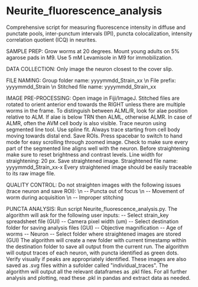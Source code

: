 # Neurite_fluorescence_analysis
Comprehensive script for measuring fluorescence intensity in diffuse and punctate pools, inter-punctum intervals (IPI), puncta colocalization, intensity correlation quotient (ICQ) in neurites.


SAMPLE PREP: 
Grow worms at 20 degrees. 
Mount young adults on 5% agarose pads in M9.
Use 5 mM Levamisole in M9 for immobilization.

DATA COLLECTION: 
Only image the neuron closest to the cover slip. 

FILE NAMING:
Group folder name: yyyymmdd_Strain_xx \n
File prefix: yyyymmdd_Strain \n
Stitched file name: yyyymmdd_Strain_xx

IMAGE PRE-PROCESSING: 
Open image in Fiji/ImageJ. Stitched files are rotated to orient anterior end towards the RIGHT unless there are multiple worms in the frame. To distinguish between ALML/R, look for alae position relative to ALM. If alae is below TRN then ALML, otherwise ALMR. In case of ALMR, often the AVM cell body is also visible. Trace neuron using segmented line tool. Use spline fit. Always trace starting from cell body moving towards distal end. Save ROIs. Press spacebar to switch to hand mode for easy scrolling through zoomed image. Check to make sure every part of the segmented line aligns well with the neuron. Before straightening make sure to reset brightness and contrast levels. Line width for straightening: 20 px. Save straightened image. Straightened file name: yyyymmdd_Strain_xx-x Every straightened image should be easily traceable to its raw image file.

QUALITY CONTROL: Do not straighten images with the following issues (trace neuron and save ROI): \n
-- Puncta out of focus \n
-- Movement of worm during acquisition \n
-- Improper stitching

PUNCTA ANALYSIS: 
Run script Neurite_fluorescence_analysis.py.
The algorithm will ask for the following user inputs:
-- Select strain_key spreadsheet file (GUI)
-- Camera pixel width (um)
-- Select destination folder for saving analysis files (GUI)
-- Objective magnification
-- Age of worms
-- Neuron
-- Select folder where straightened images are stored (GUI)
The algorithm will create a new folder with current timestamp within the destination folder to save all output from the current run.
The algorithm will output traces of each neuron, with puncta identified as green dots. Verify visually if peaks are appropriately identified. These images are also saved as .svg files within a sufolder called "individual_traces".
The algorithm will output all the relevant dataframes as .pkl files. For all further analysis and plotting, read these .pkl in pandas and extract data as needed.
